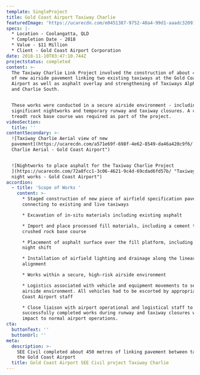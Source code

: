 ```yaml
---
template: SingleProject
title: Gold Coast Airport Taxiway Charlie
featuredImage: 'https://ucarecdn.com/e0451387-9752-40a4-99d1-aaadc3209113/'
specs: |-
  * Location - Coolangatta, QLD
  * Completion Date - 2018
  * Value - $11 Million
  * Client - Gold Coast Airport Corporation
date: 2018-11-10T03:47:10.744Z
projectstatus: completed
content: >-
  The Taxiway Charlie Link Project involved the construction of about 450 metres
  of new airside pavement linking two existing taxiways at the Gold Coast
  Airport as well as asphalt overlay and strengthening of Taxiways Alpha, Delta
  and Charlie South. 


  These works were conducted in a secure airside environment - including
  significant nightworks and temporary runway and taxiway closures. A cement
  treadt rock base course was required as part of the project.
videoSection:
  title: ''
contentSecondary: >-
  ![Taxiway Charlie Aerial view of new
  pavement](https://ucarecdn.com/a571e69f-698f-4e62-8549-da46a420c9f6/ "Taxiway
  Charlie Aerial - Gold Coast Airport")


  ![Nightworks to place asphalt for the Taxiway Charlie Project
  ](https://ucarecdn.com/72a8fcc1-3c06-4621-9c4d-69cdad6fd57b/ "Taxiway Charlie
  night works - Gold Coast Airport")
accordion:
  - title: 'Scope of Works '
    content: >-
      * Staged construction of new piece of airfield specification pavement
      connecting to existing and live taxiways 

      * Excavation of in-situ materials including existing asphalt 

      * Import and place processed fill materials, including a cement treated
      crushed rock base course

      * Placement of asphalt surface over the fill platform, including under
      night shift 

      * Installation of airfield lighting and drainage along the linear
      alignment 

      * Works within a secure, high-risk airside environment 

      * Logistics associated with vehicle and equipment movements to secure
      airside environment. All vehicles had to be escorted by appropriate Gold
      Coast Airport staff 

      * Close liaison with airport operational and logistical staff to
      successfully completed works during runway and taxiway closures without
      impact to normal airport operations.
cta:
  buttonText: ''
  buttonUrl: ''
meta:
  description: >-
    SEE Civil completed about 450 metres of linking pavement between taxiways at
    the Gold Coast Airport
  title: Gold Coast Airport SEE Civil project Taxiway Charlie
---
```


